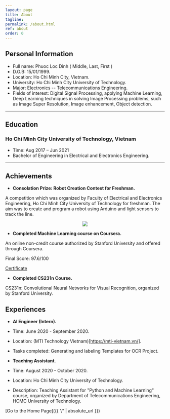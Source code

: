 ```yaml
---
layout: page
title: About
tagline: 
permalink: /about.html
ref: about
order: 0
---
```


## Personal Information

* Full name: Phuoc Loc Dinh ( Middle, Last, First )
* D.O.B: 15/01/1999.
* Location: Ho Chi Minh City, Vietnam.
* University: Ho Chi Minh City University of Technology.
* Major: Electronics -- Telecommunications Engineering.
* Fields of interest: Digital Signal Processing, applying Machine Learning, Deep Learning techniques in solving Image Processing problems, such as Image Super Resolution, Image enhancement, Object detection.

-----

## Education

### Ho Chi Minh City University of Technology, Vietnam
* Time: Aug 2017 – Jun 2021
* Bachelor of Engineering in Electrical and Electronics Engineering.

-----

## Achievements 

* **Consolation Prize: Robot Creation Contest for Freshman.**

A competition which was organized by Faculty of Electrical and Electronics Engineering, Ho Chi Minh City University of Technology for freshman. The aim was to create and program a robot using Arduino and light sensors to track the line.

<p align = "center">
  <img src = "https://user-images.githubusercontent.com/51883796/83093045-e723ae00-a0c8-11ea-9f0f-e11e3232cc45.PNG">
</p>

* **Completed Machine Learning course on Coursera.**

An online non-credit course authorized by Stanford University and offered through Coursera.

Final Score: 97.6/100

[Certificate](https://coursera.org/share/42be8c61f39c7a372fb8fb9f2cd9bf41)

* **Completed CS231n Course.**

CS231n: Convolutional Neural Networks for Visual Recognition, organized by Stanford University. 

## Experiences

* **AI Engineer (Intern).**

* Time: June 2020 - September 2020.
* Location: (MTI Technology Vietnam)[https://mti-vietnam.vn/].
* Tasks completed: Generating and labeling Templates for OCR Project.

* **Teaching Assistant.**

* Time: August 2020 - October 2020.
* Location: Ho Chi Minh City University of Technology.
* Description: Teaching Assistant for "Python and Machine Learning" course, organized by Department of Telecommunications Engineering, HCMC University of Technology. 

[Go to the Home Page]({{ '/' | absolute_url }})
